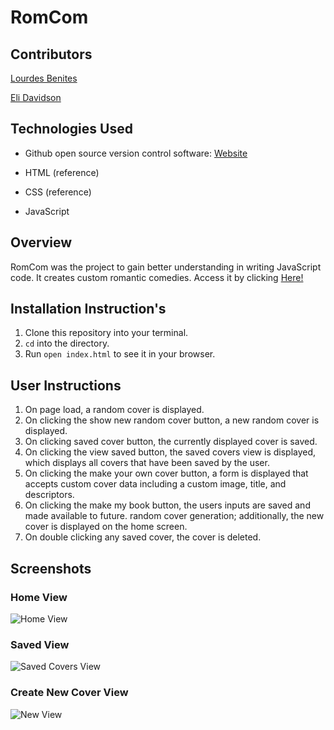 # RomCom

## Contributors
[Lourdes Benites](https://github.com/lourdesbnts)

[Eli Davidson](https://github.com/elleshadow)

## Technologies Used
- Github open source version control software: [Website](https://github.com/)

- HTML (reference)
- CSS (reference)
- JavaScript

## Overview
RomCom was the project to gain better understanding in writing JavaScript code. It creates custom romantic comedies. Access it by clicking [Here!](https://github.com/lourdesbnts/romcom)

## Installation Instruction's
1. Clone this repository into your terminal.
2. `cd` into the directory.
3. Run `open index.html` to see it in your browser.

## User Instructions
1. On page load, a random cover is displayed.
2. On clicking the show new random cover button, a new random cover is displayed.
3. On clicking saved cover button, the currently displayed cover is saved.
4. On clicking the view saved button, the saved covers view is displayed, which displays all covers that have been saved by the user.
5. On clicking the make your own cover button, a form is displayed that accepts custom cover data including a custom image, title, and descriptors.
6. On clicking the make my book button, the users inputs are saved and made available to future. random cover generation; additionally, the new cover is displayed on the home screen.
7. On double clicking any saved cover, the cover is deleted. 

## Screenshots
### Home View
![Home View](https://user-images.githubusercontent.com/94997199/153774523-7de747d9-670a-4dba-9fd8-c9abb5a75b3e.png)

### Saved View
![Saved Covers View](
https://user-images.githubusercontent.com/94997199/153774527-0276f968-a24e-49f3-a44c-23e7827bcea0.png")
### Create New Cover View
![New View](https://user-images.githubusercontent.com/94997199/153774522-6ecfffcf-3c16-4de9-9501-75517f7e0410.png)